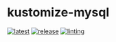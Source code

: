 # kustomize-mysql

[![latest](https://github.com/archmachina/kustomize-mysql/workflows/latest/badge.svg)](https://github.com/archmachina/kustomize-mysql/actions?query=workflow%3Alatest)
[![release](https://github.com/archmachina/kustomize-mysql/workflows/release/badge.svg)](https://github.com/archmachina/kustomize-mysql/actions?query=workflow%3Arelease)
[![linting](https://github.com/archmachina/kustomize-mysql/workflows/linting/badge.svg)](https://github.com/archmachina/kustomize-mysql/actions?query=workflow%3Alinting)
